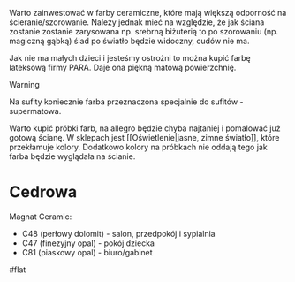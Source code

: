 Warto zainwestować w farby ceramiczne, które mają większą odporność na ścieranie/szorowanie. Należy jednak mieć na względzie, że jak ściana zostanie zostanie zarysowana np. srebrną biżuterią to po szorowaniu (np. magiczną gąbką) ślad po światło będzie widoczny, cudów nie ma.

Jak nie ma małych dzieci i jesteśmy ostrożni to można kupić farbę lateksową firmy PARA. Daje ona piękną matową powierzchnię.

>[!warning]
>Na sufity koniecznie farba przeznaczona specjalnie do sufitów - supermatowa.

Warto kupić próbki farb, na allegro będzie chyba najtaniej i pomalować już gotową ścianę. W sklepach jest [[Oświetlenie|jasne, zimne światło]], które przekłamuje kolory. Dodatkowo kolory na próbkach nie oddają tego jak farba będzie wyglądała na ścianie. 
# Cedrowa
Magnat Ceramic:
- C48 (perłowy dolomit) - salon, przedpokój i sypialnia 
- ⁠C47 (finezyjny opal) - pokój dziecka 
- ⁠C81 (piaskowy opal) - biuro/gabinet

#flat